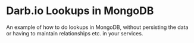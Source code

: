 # Darb.io Lookups in MongoDB

An example of how to do lookups in MongoDB, without persisting the data or having to maintain relationships etc. in your services.
